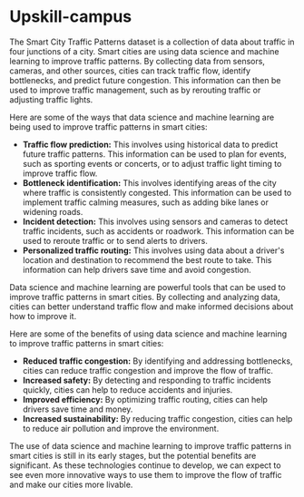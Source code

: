 # Upskill-campus
The Smart City Traffic Patterns dataset is a collection of data about traffic in four junctions of a city.
Smart cities are using data science and machine learning to improve traffic patterns. By collecting data from sensors, cameras, and other sources, cities can track traffic flow, identify bottlenecks, and predict future congestion. This information can then be used to improve traffic management, such as by rerouting traffic or adjusting traffic lights.

Here are some of the ways that data science and machine learning are being used to improve traffic patterns in smart cities:

* **Traffic flow prediction:** This involves using historical data to predict future traffic patterns. This information can be used to plan for events, such as sporting events or concerts, or to adjust traffic light timing to improve traffic flow.
* **Bottleneck identification:** This involves identifying areas of the city where traffic is consistently congested. This information can be used to implement traffic calming measures, such as adding bike lanes or widening roads.
* **Incident detection:** This involves using sensors and cameras to detect traffic incidents, such as accidents or roadwork. This information can be used to reroute traffic or to send alerts to drivers.
* **Personalized traffic routing:** This involves using data about a driver's location and destination to recommend the best route to take. This information can help drivers save time and avoid congestion.

Data science and machine learning are powerful tools that can be used to improve traffic patterns in smart cities. By collecting and analyzing data, cities can better understand traffic flow and make informed decisions about how to improve it.

Here are some of the benefits of using data science and machine learning to improve traffic patterns in smart cities:

* **Reduced traffic congestion:** By identifying and addressing bottlenecks, cities can reduce traffic congestion and improve the flow of traffic.
* **Increased safety:** By detecting and responding to traffic incidents quickly, cities can help to reduce accidents and injuries.
* **Improved efficiency:** By optimizing traffic routing, cities can help drivers save time and money.
* **Increased sustainability:** By reducing traffic congestion, cities can help to reduce air pollution and improve the environment.

The use of data science and machine learning to improve traffic patterns in smart cities is still in its early stages, but the potential benefits are significant. As these technologies continue to develop, we can expect to see even more innovative ways to use them to improve the flow of traffic and make our cities more livable.
